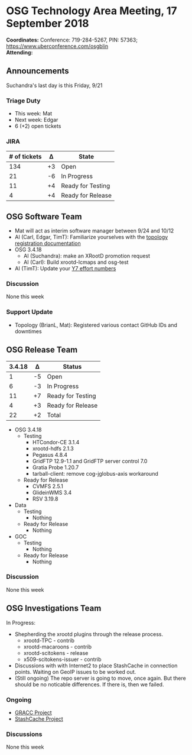 # OSG Technology Area Meeting, 17 September 2018

**Coordinates:** Conference: 719-284-5267, PIN: 57363; <https://www.uberconference.com/osgblin>  
**Attending:**   


## Announcements

Suchandra's last day is this Friday, 9/21  


### Triage Duty

-   This week: Mat
-   Next week: Edgar
-   6 (+2) open tickets


### JIRA

| # of tickets | &Delta; | State             |
|------------ |------- |----------------- |
| 134          | +3      | Open              |
| 21           | -6      | In Progress       |
| 11           | +4      | Ready for Testing |
| 4            | +4      | Ready for Release |


## OSG Software Team

-   Mat will act as interim software manager between 9/24 and 10/12
-   AI (Carl, Edgar, TimT): Familiarize yourselves with the [topology registration documentation](https://opensciencegrid.org/docs/common/registration/)
-   OSG 3.4.18  
    -   AI (Suchandra): make an XRootD promotion request
    -   AI (Carl): Build xrootd-lcmaps and osg-test
-   AI (TimT): Update your [Y7 effort numbers](https://docs.google.com/spreadsheets/d/1Rm7Mw6dQqxtQF_xsfj8N4ySYGoBGjEE6TuIZFWOp-5k/edit?usp=sharing)


### Discussion

None this week  


### Support Update

-   Topology (BrianL, Mat): Registered various contact GitHub IDs and downtimes


## OSG Release Team

| 3.4.18 | &Delta; | Status            |
|------ |------- |----------------- |
| 1      | -5      | Open              |
| 6      | -3      | In Progress       |
| 11     | +7      | Ready for Testing |
| 4      | +3      | Ready for Release |
| 22     | +2      | Total             |

-   OSG 3.4.18  
    -   Testing  
        -   HTCondor-CE 3.1.4
        -   xrootd-hdfs 2.1.3
        -   Pegasus 4.8.4
        -   GridFTP 12.9-1.1 and GridFTP server control 7.0
        -   Gratia Probe 1.20.7
        -   tarball-client: remove cog-jglobus-axis workaround
    -   Ready for Release  
        -   CVMFS 2.5.1
        -   GlideinWMS 3.4
        -   RSV 3.19.8
-   Data  
    -   Testing  
        -   Nothing
    -   Ready for Release  
        -   Nothing
-   GOC  
    -   Testing  
        -   Nothing
    -   Ready for Release  
        -   Nothing


### Discussion

None this week  


## OSG Investigations Team

In Progress:  

-   Shepherding the xrootd plugins through the release process.  
    -   xrootd-TPC - contrib
    -   xrootd-macaroons - contrib
    -   xrootd-scitokens - release
    -   x509-scitokens-issuer - contrib
-   Discussions with with Internet2 to place StashCache in connection points. Waiting on GeoIP issues to be worked out.
-   (Still ongoing) The repo server is going to move, once again.  But there should be no noticable differences.  If there is, then we failed.


### Ongoing

-   [GRACC Project](https://opensciencegrid.atlassian.net/projects/GRACC)
-   [StashCache Project](http://opensciencegrid.org/docs/data/stashcache/overview/)


### Discussions

None this week
